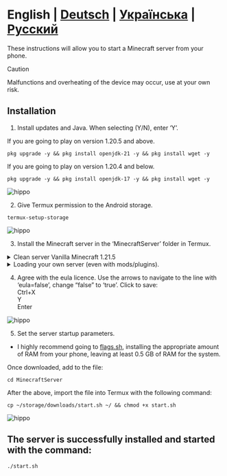 # **English** | **[Deutsch](./README_DE.md)** | **[Українська](./README_UA.md)** | **[Русский](./README_RU.md)**

These instructions will allow you to start a Minecraft server from your phone.

> [!CAUTION]
> Malfunctions and overheating of the device may occur, use at your own risk.

## Installation

1. Install updates and Java. When selecting (Y/N), enter ‘Y’.

If you are going to play on version 1.20.5 and above.
 ```
 pkg upgrade -y && pkg install openjdk-21 -y && pkg install wget -y
 ```
If you are going to play on version 1.20.4 and below.
  ```
 pkg upgrade -y && pkg install openjdk-17 -y && pkg install wget -y
 ```
 ![hippo](https://media2.giphy.com/media/v1.Y2lkPTc5MGI3NjExamNiMnl3MW9yZm5wcnh3dmFlZjJsODF2aW43OXl3Zmpyb2IzMzh5MCZlcD12MV9pbnRlcm5hbF9naWZfYnlfaWQmY3Q9Zw/JDvvVvvuYn4RvqT4bM/giphy.gif)

2. Give Termux permission to the Android storage.
  ```
 termux-setup-storage
 ```
 ![hippo](https://media2.giphy.com/media/v1.Y2lkPTc5MGI3NjExanVuMmpvc205ZjA5MnNweHBiN2IydGJ1bXZsMzd6Y2Vocm0zMzllZSZlcD12MV9pbnRlcm5hbF9naWZfYnlfaWQmY3Q9Zw/lTddG6F2dAVHilKPDd/giphy.gif)

3. Install the Minecraft server in the ‘MinecraftServer’ folder in Termux.
<details>
<summary>Clean server Vanilla Minecraft 1.21.5</summary>
<pre><code>mkdir ~/MinecraftServer && wget -P ~/MinecraftServer  https://piston-data.mojang.com/v1/objects/e6ec2f64e6080b9b5d9b471b291c33cc7f509733/server.jar &&
cd MinecraftServer && java -Xmx1024M -Xms1024M -jar server.jar nogui</code></pre>
<p>
  <img src="https://media1.giphy.com/media/v1.Y2lkPTc5MGI3NjExcXZpdzRoYjl0dmkwZjQ5cDgxMHBqaWZpbXd3NHViM2c2OGk5cGQ4ciZlcD12MV9pbnRlcm5hbF9naWZfYnlfaWQmY3Q9Zw/bDqpjNmqdwLlzDlMeA/giphy.gif" alt="hippo" />
</p>
</details>

<details>
<summary>Loading your own server (even with mods/plugins).</summary>
Rename the startup file to ‘server.jar’ and import the server folder into your phone's downloads.<br>
⚠ Pay attention to the command being copied!

 <pre><code>mkdir ~/MinecraftServer && cd ~/storage/downloads/Your server folder && cp -r * ~/MinecraftServer && cd ~/</code></pre>
 <p>
  <img src="https://media1.giphy.com/media/v1.Y2lkPTc5MGI3NjExNjNpcHVtMjM5b2FrdHFsdmh2c2pjZDJhNWF4czIyM3Q1N3hoaTQ4eiZlcD12MV9pbnRlcm5hbF9naWZfYnlfaWQmY3Q9Zw/lq7CavFOQJH0zSgCJz/giphy.gif" alt="hippo" />
</p>
</details>

4. Agree with the eula licence.
Use the arrows to navigate to the line with ‘eula=false’, change “false” to ‘true’.
Click to save:<br>
Ctrl+X<br>
Y<br>
Enter

![hippo](https://media1.giphy.com/media/v1.Y2lkPTc5MGI3NjExeDhoODdvN2hjcnF6ODRrcnYzM2UwdWxzaGMyMWV1OWdkc2Q3YXM2cSZlcD12MV9pbnRlcm5hbF9naWZfYnlfaWQmY3Q9Zw/GsSgLaOAFo6RL1n41h/giphy.gif)

5. Set the server startup parameters.
 - I highly recommend going to [flags.sh](https://flags.sh/), installing the appropriate amount of RAM from your phone, leaving at least 0.5 GB of RAM for the system.

 Once downloaded, add to the file:
  ```
 cd MinecraftServer
 ```

 After the above, import the file into Termux with the following command:
  ```
 cp ~/storage/downloads/start.sh ~/ && chmod +x start.sh
 ```

<p>
  <img src="https://media0.giphy.com/media/v1.Y2lkPTc5MGI3NjExeTI5anZsbzZnb24xdTI1dGt0aDZ6ajVheDQ5M2wza2x6dDVqeGFjeiZlcD12MV9pbnRlcm5hbF9naWZfYnlfaWQmY3Q9Zw/8HpNYcY48ag9tUwZID/giphy.gif" alt="hippo" />
</p>

## The server is successfully installed and started with the command:
  ```
 ./start.sh
 ```
